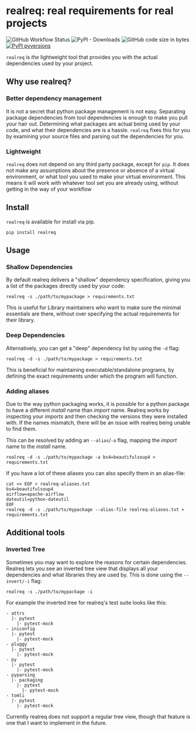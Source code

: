 # realreq: real requirements for real projects

![GitHub Workflow Status](https://img.shields.io/github/workflow/status/calder-ty/realreq/test?style=plastic) ![PyPI - Downloads](https://img.shields.io/pypi/dm/realreq?style=plastic) ![GitHub code size in bytes](https://img.shields.io/github/languages/code-size/calder-ty/realreq?style=plastic)[![PyPI pyversions](https://img.shields.io/pypi/pyversions/realreq.svg)](https://pypi.python.org/pypi/realreq/)

`realreq` is _the_ lightweight tool that provides you with the actual
dependencies used by your project.

## Why use realreq?

### Better dependency management

It is not a secret that python package management is not easy.
Separating package dependencies from tool dependencies is enough to make you pull
your hair out. Determining what packages are actual being used by your code, and
what their dependencies are is a hassle. `realreq` fixes this for you by
examining your source files and parsing out the dependencies for you.

### Lightweight

`realreq` does not depend on any third party package, except for `pip`. It
does not make any assumptions about the presence or absence of a virtual
environment, or what tool you used to make your virtual environment. This
means it will work with whatever tool set you are already using, without
getting in the way of your workflow

## Install

`realreq` is available for install via pip.

`pip install realreq`

## Usage

### Shallow Dependencies

By default realreq delivers a "shallow" dependency specification, giving you a list of the packages
directly used by your code:

```
realreq -s ./path/to/mypackage > requirements.txt
```

This is useful for Library maintainers who want to make sure the minimal essentials are there,
without over specifying the actual requirements for their library.

### Deep Dependencies

Alternatively, you can get a "deep" dependency list by using the `-d` flag:

```
realreq -d -s ./path/to/mypackage > requirements.txt
```

This is beneficial for maintaining executable/standalone programs, by defining the exact requirements under which
the program will function.

### Adding aliases

Due to the way python packaging works, it is possible for a python package to have a different _install_
name than _import_ name. Realreq works by inspecting your _imports_ and then checking the versions
they were installed with. If the names mismatch, there will be an issue with realreq being unable to
find them.

This can be resolved by adding an `--alias`/`-a` flag, mapping the _import_ name to the _install_ name.

```
realreq -d -s ./path/to/mypackage -a bs4=beautifulsoup4 > requirements.txt
```

If you have a lot of these aliases you can also specify them in an alias-file:

```
cat << EOF > realreq-aliases.txt
bs4=beautifulsoup4
airflow=apache-airflow
dateutil=python-dateutil
EOF
realreq -d -s ./path/to/mypackage --alias-file realreq-aliases.txt > requirements.txt
```

## Additional tools

### Inverted Tree

Sometimes you may want to explore the reasons for certain dependencies. Realreq lets you see an
inverted tree view that displays all your dependencies and what libraries they are used by.
This is done using the `--invert/-i` flag:

```
realreq -s ./path/to/mypackage -i
```

For example the inverted tree for realreq's test suite looks like this:

```
- attrs
  |- pytest
    |- pytest-mock
- iniconfig
  |- pytest
    |- pytest-mock
- pluggy
  |- pytest
    |- pytest-mock
- py
  |- pytest
    |- pytest-mock
- pyparsing
  |- packaging
    |- pytest
      |- pytest-mock
- tomli
  |- pytest
    |- pytest-mock
```

Currently realreq does not support a regular tree view, though that feature is one that I want to
implement in the future.
